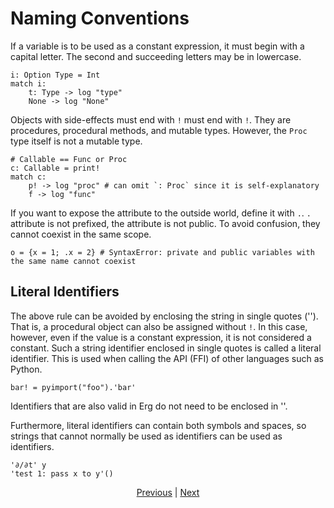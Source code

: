 # Naming Conventions

If a variable is to be used as a constant expression, it must begin with a capital letter. The second and succeeding letters may be in lowercase.

```erg
i: Option Type = Int
match i:
    t: Type -> log "type"
    None -> log "None"
```

Objects with side-effects must end with `!` must end with `!`. They are procedures, procedural methods, and mutable types.
However, the `Proc` type itself is not a mutable type.

```erg
# Callable == Func or Proc
c: Callable = print!
match c:
    p! -> log "proc" # can omit `: Proc` since it is self-explanatory
    f -> log "func"
```

If you want to expose the attribute to the outside world, define it with `.`. `.` attribute is not prefixed, the attribute is not public. To avoid confusion, they cannot coexist in the same scope.

```erg
o = {x = 1; .x = 2} # SyntaxError: private and public variables with the same name cannot coexist
```

## Literal Identifiers

The above rule can be avoided by enclosing the string in single quotes (''). That is, a procedural object can also be assigned without `!`. In this case, however, even if the value is a constant expression, it is not considered a constant.
Such a string identifier enclosed in single quotes is called a literal identifier.
This is used when calling the API (FFI) of other languages such as Python.

```erg
bar! = pyimport("foo").'bar'
```

Identifiers that are also valid in Erg do not need to be enclosed in ''.

Furthermore, literal identifiers can contain both symbols and spaces, so strings that cannot normally be used as identifiers can be used as identifiers.

```erg
'∂/∂t' y
'test 1: pass x to y'()
```

<p align='center'>
    <a href='. /19_visibility.md'>Previous</a> | <a href='. /21_lambda.md'>Next</a>
</p>

